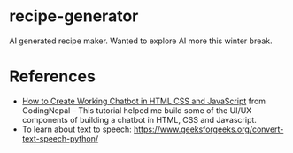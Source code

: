 # recipe-generator

AI generated recipe maker. Wanted to explore AI more this winter break.

# References
- [How to Create Working Chatbot in HTML CSS and JavaScript](https://www.codingnepalweb.com/create-chatbot-html-css-javascript/) from CodingNepal – This tutorial helped me build some of the UI/UX components of building a chatbot in HTML, CSS and Javascript.
-  To learn about text to speech: https://www.geeksforgeeks.org/convert-text-speech-python/
